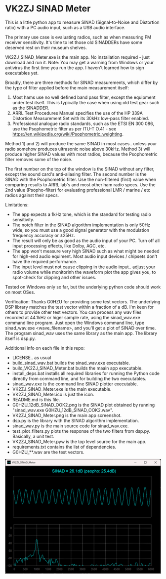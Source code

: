 # VK2ZJ SINAD Meter

This is a little python app to measure SINAD (Signal-to-Noise and Distortion ratio) with a PC audio input, such as a USB audio interface.

The primary use case is evaluating radios, such as when measuring FM receiver sensitivity. It's time to let those old SINADDERs have some deserved rest on their museum shelves.

VK2ZJ_SINAD_Meter.exe is the main app. No installation required - just download and run it. Note: You may get a warning from Windows or your antivirus the first time you run the app. I haven't learned how to sign executables yet.

Broadly, there are three methods for SINAD measurements, which differ by the type of filter applied before the main measurement itself:
1) Most hams use no well defined band pass filter, except the equipment under test itself. This is typically the case when using old test gear such as the SINADDER.
2) ARRL Test Procedures Manual specifies the use of the HP 339A Distortion Measurement Set with its 30kHz low-pass filter enabled.
3) Professional analogue radio standards, such as the ETSI EN 300 086, use the Psophometric filter as per ITU-T O.41 - see https://en.wikipedia.org/wiki/Psophometric_weighting.

Method 1) and 2) will produce the same SINAD in most cases.. unless your radio somehow produces ultrasonic noise above 30kHz. Method 3) will produce higher SINAD values with most radios, because the Psophometric filter removes some of the noise.

The first number on the top of the window is the SINAD without any filter, except the sound card's anti-aliasing filter. The second number is the SINAD with the Psophometric filter. Use the non-filtered (first) value when comparing results to ARRL lab's and most other ham radio specs. Use the 2nd value (Psopho-filter) for evaluating professional LMR / marine / etc radios against their specs.

Limitations:
* The app expects a 1kHz tone, which is the standard for testing radio sensitivity.
* The notch filter in the SINAD algorithm implementation is only 50Hz wide, so you must use a good signal generator with the modulation frequency accuracy or ±25Hz.
* The result will only be as good as the audio input of your PC. Turn off all input processing effects, like Dolby, AGC, etc.
* The app won't measure very high SINAD such as what might be needed for high-end audio equiment. Most audio input devices / chipsets don't have the required performance.
* The input level must not cause clipping in the audio input.. adjust your radio volume while monitorinh the waveform plot the app gives you, to spot-check for clipping and other issues.

Tested on Windows only so far, but the underlying python code should work on most OSes.

Verification:
Thanks G0HZU for providing some test vectors. The underlying DSP library matches the test vector within a fraction of a dB. I'm keen for others to provide other test vectors. You can process any wav files recorded at 44.1kHz or higer sample rate, using the sinad_wav.exe command line program. Just open the Windows command line, type sinad_wav.exe <wave_filename>, and you'll get a plot of SINAD over time. The program sinad_wav uses the same library as the main app. The library itself is dsp.py.

Additional info on each file in this repo:
* LICENSE.. as usual
* build_sinad_wav.bat builds the sinad_wav.exe executable.
* build_VK2ZJ_SINAD_Meter.bat builds the maain app executable.
* install_deps.bat installs all required libraries for running the Python code directly from command line, and for building the two executables.
* sinad_wav.exe is the command line SINAD plotter executable.
* VK2ZJ_SINAD_Meter.exe is the main executable.
* VK2ZJ_SINAD_Meter.ico is just the icon.
* README.md is this file.
* G0HZU_12dB_SINAD_OOK2.png is the SINAD plot obtained by running "sinad_wav.exe G0HZU_12dB_SINAD_OOK2.wav".
* VK2ZJ_SINAD_Meter.png is the main app screenshot.
* dsp.py is the library with the SINAD algorithm implementation.
* sinad_wav.py is the main source code for sinad_wav.exe.
* test_plot_filters.py plots the response of the two filters from dsp.py. Basically, a unit test.
* VK2ZJ_SINAD_Meter.pyw is the top level source for the main app.
* requirements.txt contains the list of dependencies.
* G0HZU_**.wav are the test vectors.


![alt text](https://github.com/VK2ZJ/VK2ZJ_SINAD_Meter/blob/main/VK2ZJ_SINAD_Meter.png?raw=true)
